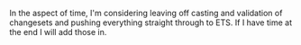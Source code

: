In the aspect of time, I'm considering leaving off casting and validation of changesets and pushing everything straight through to ETS. If I have time at the end I will add those in.